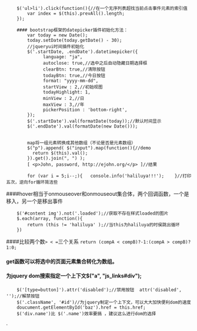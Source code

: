 		$('ul>li').click(function(){//在一个无序列表超找当前点击事件元素的索引值
		 	var index = $(this).prevAll().length;
		});
		
		#### bootstrap框架的datepicker插件初始化方法：
			var today = new Date();
			today.setDate(today.getDate() - 30);
			//jqueryui时间插件初始化
			$('.startDate, .endDate').datetimepicker({
				  language: "ja",
		          autoclose: true,//选中之后自动隐藏日期选择框
		          clearBtn: true,//清除按钮
		          todayBtn: true,//今日按钮
		          format: "yyyy-mm-dd",
		          startView : 2,//初始视图
		          todayHighlight: 1,
		          minView : 2,//日
		          maxView : 3,//年
		          pickerPosition : 'bottom-right',
			});
			$('.startDate').val(formatDate(today));//默认时间显示
			$('.endDate').val(formatDate(new Date()));
			
			
			map将一组元素转换成其他数组（不论是否是元素数组）
			$("p").append( $("input").map(function(){//demo
			  return $(this).val();
			}).get().join(", ") );
			[ <p>John, password, http://ejohn.org/</p> ]//结果
			
			for (var i = 5;i--;){	console.info('haliluya!!!');	}//打印五次，逆向for循环简洁些
			
####hover相当于onmouseover和onmouseout集合体，两个回调函数，一个是移入，另一个是移出事件

		$('#content img').not('.loaded');//获取不存在样式loaded的图片
		$.each(array, function(){
			return (this != 'haliluya' );//当this为haliluya的时侯跳出循环
		})
		
####比较两个数` > < = `三个关系 `return (compA < compB)?-1:(compA > compB)?1:0;`
#### get函数可以将选中的页面元素集合转化为数组。	
#### 为jquery dom搜索指定一个上下文$("a", "js_links#div");		
		$('[type=button]').attr('disabled');//禁用按钮  attr('disabled', '');//解禁按钮
		$('.className', '#id')//为jquery制定一个上下文，可以大大加快便利dom的速度
		doucument.getElementById('baz').href = this.href;
		$('div.name')比 $('.name')效率要搞 ，建议这么进行dom的选择
·	

